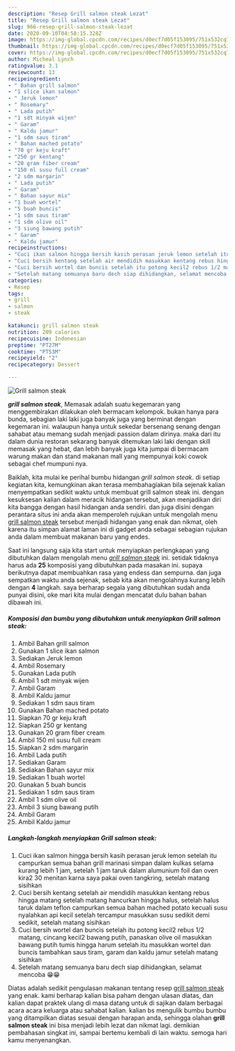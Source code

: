 ```yaml
---
description: "Resep Grill salmon steak Lezat"
title: "Resep Grill salmon steak Lezat"
slug: 966-resep-grill-salmon-steak-lezat
date: 2020-09-10T04:58:15.328Z
image: https://img-global.cpcdn.com/recipes/d0ecf7d05f153095/751x532cq70/grill-salmon-steak-foto-resep-utama.jpg
thumbnail: https://img-global.cpcdn.com/recipes/d0ecf7d05f153095/751x532cq70/grill-salmon-steak-foto-resep-utama.jpg
cover: https://img-global.cpcdn.com/recipes/d0ecf7d05f153095/751x532cq70/grill-salmon-steak-foto-resep-utama.jpg
author: Micheal Lynch
ratingvalue: 3.1
reviewcount: 13
recipeingredient:
- " Bahan grill salmon"
- "1 slice ikan salmon"
- " Jeruk lemon"
- " Rosemary"
- " Lada putih"
- "1 sdt minyak wijen"
- " Garam"
- " Kaldu jamur"
- "1 sdm saus tiram"
- " Bahan mached potato"
- "70 gr keju kraft"
- "250 gr kentang"
- "20 gram fiber cream"
- "150 ml susu full cream"
- "2 sdm margarin"
- " Lada putih"
- " Garam"
- " Bahan sayur mix"
- "1 buah wortel"
- "5 buah buncis"
- "1 sdm saus tiram"
- "1 sdm olive oil"
- "3 siung bawang putih"
- " Garam"
- " Kaldu jamur"
recipeinstructions:
- "Cuci ikan salmon hingga bersih kasih perasan jeruk lemon setelah itu campurkan semua bahan grill marinasi simpan dalam kulkas selama kurang lebih 1 jam, setelah 1 jam taruk dalam alumunium foil dan oven kira2 30 menitan karna saya pakai oven tangkring, setelah matang sisihkan"
- "Cuci bersih kentang setelah air mendidih masukkan kentang rebus hingga matang setelah matang hancurkan hingga halus, setelah halus taruk dalam teflon campurkan semua bahan mached potato kecuali susu nyalahkan api kecil setelah tercampur masukkan susu sedikit demi sedikit, setelah matang sisihkan"
- "Cuci bersih wortel dan buncis setelah itu potong kecil2 rebus 1/2 matang, cincang kecil2 bawang putih, panaskan olive oil masukkan bawang putih tumis hingga harum setelah itu masukkan wortel dan buncis tambahkan saus tiram, garam dan kaldu jamur setelah matang sisihkan"
- "Setelah matang semuanya baru dech siap dihidangkan, selamat mencoba 😁😁"
categories:
- Resep
tags:
- grill
- salmon
- steak

katakunci: grill salmon steak 
nutrition: 209 calories
recipecuisine: Indonesian
preptime: "PT27M"
cooktime: "PT53M"
recipeyield: "2"
recipecategory: Dessert

---
```



![Grill salmon steak](https://img-global.cpcdn.com/recipes/d0ecf7d05f153095/751x532cq70/grill-salmon-steak-foto-resep-utama.jpg)

<b><i>grill salmon steak</i></b>, Memasak adalah suatu kegemaran yang menggembirakan dilakukan oleh bermacam kelompok. bukan hanya para bunda, sebagian laki laki juga banyak juga yang berminat dengan kegemaran ini. walaupun hanya untuk sekedar bersenang senang dengan sahabat atau memang sudah menjadi passion dalam dirinya. maka dari itu dalam dunia restoran sekarang banyak ditemukan laki laki dengan skill memasak yang hebat, dan lebih banyak juga kita jumpai di bermacam warung makan dan stand makanan mall yang mempunyai koki cowok sebagai chef mumpuni nya.



Baiklah, kita mulai ke perihal bumbu hidangan <i>grill salmon steak</i>. di setiap kegiatan kita, kemungkinan akan terasa membahagiakan bila sejenak kalian menyempatkan sedikit waktu untuk membuat grill salmon steak ini. dengan kesuksesan kalian dalam meracik hidangan tersebut, akan menjadikan diri kita bangga dengan hasil hidangan anda sendiri. dan juga disini dengan perantara situs ini anda akan memperoleh rujukan untuk mengolah menu <u>grill salmon steak</u> tersebut menjadi hidangan yang enak dan nikmat, oleh karena itu simpan alamat laman ini di gadget anda sebagai sebagian rujukan anda dalam membuat makanan baru yang endes.


Saat ini langsung saja kita start untuk menyiapkan perlengkapan yang dibutuhkan dalam mengolah menu <u><i>grill salmon steak</i></u> ini. setidak tidaknya harus ada <b>25</b> komposisi yang dibutuhkan pada masakan ini. supaya berikutnya dapat membuahkan rasa yang endess dan sempurna. dan juga sempatkan waktu anda sejenak, sebab kita akan mengolahnya kurang lebih dengan <b>4</b> langkah. saya berharap segala yang dibutuhkan sudah anda punyai disini, oke mari kita mulai dengan mencatat dulu bahan bahan dibawah ini.

<!--inarticleads1-->

##### Komposisi dan bumbu yang dibutuhkan untuk menyiapkan Grill salmon steak:

1. Ambil  Bahan grill salmon
1. Gunakan 1 slice ikan salmon
1. Sediakan  Jeruk lemon
1. Ambil  Rosemary
1. Gunakan  Lada putih
1. Ambil 1 sdt minyak wijen
1. Ambil  Garam
1. Ambil  Kaldu jamur
1. Sediakan 1 sdm saus tiram
1. Gunakan  Bahan mached potato
1. Siapkan 70 gr keju kraft
1. Siapkan 250 gr kentang
1. Gunakan 20 gram fiber cream
1. Ambil 150 ml susu full cream
1. Siapkan 2 sdm margarin
1. Ambil  Lada putih
1. Sediakan  Garam
1. Sediakan  Bahan sayur mix
1. Sediakan 1 buah wortel
1. Gunakan 5 buah buncis
1. Sediakan 1 sdm saus tiram
1. Ambil 1 sdm olive oil
1. Ambil 3 siung bawang putih
1. Ambil  Garam
1. Ambil  Kaldu jamur




<!--inarticleads2-->

##### Langkah-langkah menyiapkan Grill salmon steak:

1. Cuci ikan salmon hingga bersih kasih perasan jeruk lemon setelah itu campurkan semua bahan grill marinasi simpan dalam kulkas selama kurang lebih 1 jam, setelah 1 jam taruk dalam alumunium foil dan oven kira2 30 menitan karna saya pakai oven tangkring, setelah matang sisihkan
1. Cuci bersih kentang setelah air mendidih masukkan kentang rebus hingga matang setelah matang hancurkan hingga halus, setelah halus taruk dalam teflon campurkan semua bahan mached potato kecuali susu nyalahkan api kecil setelah tercampur masukkan susu sedikit demi sedikit, setelah matang sisihkan
1. Cuci bersih wortel dan buncis setelah itu potong kecil2 rebus 1/2 matang, cincang kecil2 bawang putih, panaskan olive oil masukkan bawang putih tumis hingga harum setelah itu masukkan wortel dan buncis tambahkan saus tiram, garam dan kaldu jamur setelah matang sisihkan
1. Setelah matang semuanya baru dech siap dihidangkan, selamat mencoba 😁😁




Diatas adalah sedikit pengulasan makanan tentang resep <u>grill salmon steak</u> yang enak. kami berharap kalian bisa paham dengan ulasan diatas, dan kalian dapat praktek ulang di masa datang untuk di sajikan dalam berbagai acara acara keluarga atau sahabat kalian. kalian bs mengulik bumbu bumbu yang ditampilkan diatas sesuai dengan harapan anda, sehingga olahan <b>grill salmon steak</b> ini bisa menjadi lebih lezat dan nikmat lagi. demikian pembahasan singkat ini, sampai bertemu kembali di lain waktu. semoga hari kamu menyenangkan.
